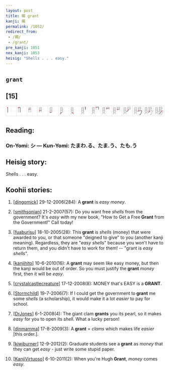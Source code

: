 ```yaml
---
layout: post
title: 賜 grant
kanji: 賜
permalink: /1052/
redirect_from:
 - /賜/
 - /grant/
pre_kanji: 1051
nex_kanji: 1053
heisig: "Shells . . . easy."
---
```


## `grant`

## [15]

<div class="stroke"><img src="../images/E8B39C.png" /></div>

## Reading:

### On-Yomi: シ &mdash; Kun-Yomi: たまわ.る、たま.う、たも.う

## Heisig story:

Shells . . . easy.

## Koohii stories:

1) [<a href="http://kanji.koohii.com/profile/dingomick">dingomick</a>] 29-12-2006(284): A<strong> grant</strong> is <em>easy money</em>.

2) [<a href="http://kanji.koohii.com/profile/smithsonian">smithsonian</a>] 21-2-2007(57): Do you want free <em>shells</em> from the government? It&#039;s <em>easy</em> with my new book, &quot;How to Get a Free<strong> Grant</strong> from the Government!&quot; Call today!

3) [<a href="http://kanji.koohii.com/profile/fuaburisu">fuaburisu</a>] 18-10-2005(28): This<strong> grant</strong> is <em>shells</em> (money) that were awarded to you, or that someone &quot;deigned to give&quot; to you (another kanji meaning). Regardless, they are &quot;<em>easy shells</em>&quot; because you won&#039;t have to return them, and you didn&#039;t have to work for them! -- &quot;grant is <em>easy shells</em>&quot;.

4) [<a href="http://kanji.koohii.com/profile/kanjihito">kanjihito</a>] 10-6-2010(16): A<strong> grant</strong> may seem like easy money, but then the kanji would be out of order. So you must justify the<strong> grant</strong> <em>money</em> first, then it will be <em>easy</em>.

5) [<a href="http://kanji.koohii.com/profile/crystalcastlecreature">crystalcastlecreature</a>] 17-12-2008(8): MONEY that&#039;s EASY is a<strong> GRANT</strong>.

6) [<a href="http://kanji.koohii.com/profile/Stormchild">Stormchild</a>] 19-7-2006(7): If I could get the government to<strong> grant</strong> me some <em>shells</em> (a scholarship), it would make it a lot <em>easier</em> to pay for school.

7) [<a href="http://kanji.koohii.com/profile/DrJones">DrJones</a>] 6-1-2008(4): The giant clam <strong>grants</strong> you its pearl, so it makes <em>easy</em> for you to open its <em>shell</em>. What a lucky person!

8) [<a href="http://kanji.koohii.com/profile/dinmamma">dinmamma</a>] 17-8-2009(3): A<strong> grant</strong> = <em>clams</em> which makes life <em>easier</em> [this order.].

9) [<a href="http://kanji.koohii.com/profile/kiwiburner">kiwiburner</a>] 12-9-2012(2): Graduate students see a<strong> grant</strong> as <em>money</em> that they can get <em>easy</em> - just write some stupid paper.

10) [<a href="http://kanji.koohii.com/profile/KanjiVirtuoso">KanjiVirtuoso</a>] 6-10-2011(2): When you&#039;re Hugh<strong> Grant</strong>, <em>money</em> comes <em>easy</em>.
